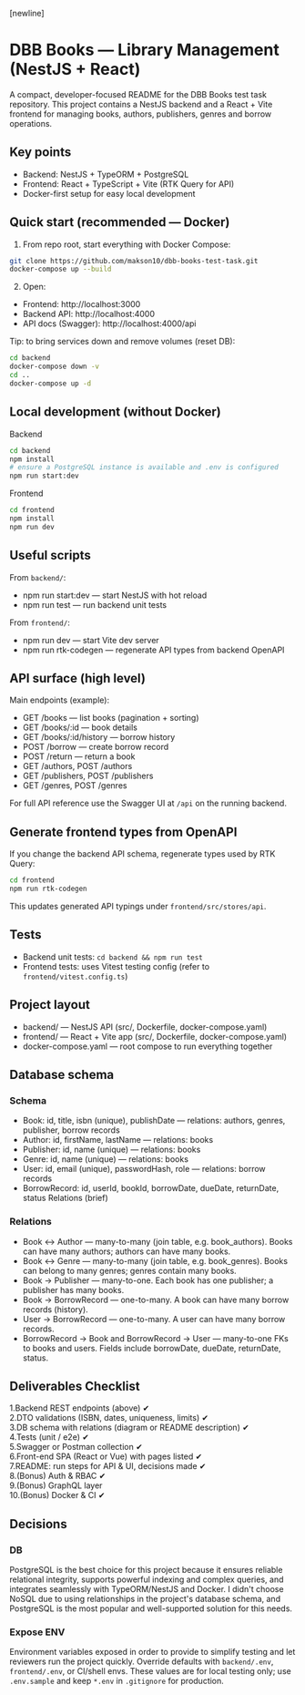 [newline]

# DBB Books — Library Management (NestJS + React)

A compact, developer-focused README for the DBB Books test task repository. This project contains a NestJS backend and a React + Vite frontend for managing books, authors, publishers, genres and borrow operations.

## Key points

- Backend: NestJS + TypeORM + PostgreSQL
- Frontend: React + TypeScript + Vite (RTK Query for API)
- Docker-first setup for easy local development

## Quick start (recommended — Docker)

1. From repo root, start everything with Docker Compose:

```bash
git clone https://github.com/makson10/dbb-books-test-task.git
docker-compose up --build
```

2. Open:

- Frontend: http://localhost:3000
- Backend API: http://localhost:4000
- API docs (Swagger): http://localhost:4000/api

Tip: to bring services down and remove volumes (reset DB):

```bash
cd backend
docker-compose down -v
cd ..
docker-compose up -d
```

## Local development (without Docker)

Backend

```bash
cd backend
npm install
# ensure a PostgreSQL instance is available and .env is configured
npm run start:dev
```

Frontend

```bash
cd frontend
npm install
npm run dev

```

## Useful scripts

From `backend/`:

- npm run start:dev — start NestJS with hot reload
- npm run test — run backend unit tests

From `frontend/`:

- npm run dev — start Vite dev server
- npm run rtk-codegen — regenerate API types from backend OpenAPI

## API surface (high level)

Main endpoints (example):

- GET /books — list books (pagination + sorting)
- GET /books/:id — book details
- GET /books/:id/history — borrow history
- POST /borrow — create borrow record
- POST /return — return a book
- GET /authors, POST /authors
- GET /publishers, POST /publishers
- GET /genres, POST /genres

For full API reference use the Swagger UI at `/api` on the running backend.

## Generate frontend types from OpenAPI

If you change the backend API schema, regenerate types used by RTK Query:

```bash
cd frontend
npm run rtk-codegen
```

This updates generated API typings under `frontend/src/stores/api`.

## Tests

- Backend unit tests: `cd backend && npm run test`
- Frontend tests: uses Vitest testing config (refer to `frontend/vitest.config.ts`)

## Project layout

- backend/ — NestJS API (src/, Dockerfile, docker-compose.yaml)
- frontend/ — React + Vite app (src/, Dockerfile, docker-compose.yaml)
- docker-compose.yaml — root compose to run everything together

## Database schema

### Schema

- Book: id, title, isbn (unique), publishDate — relations: authors, genres, publisher, borrow records
- Author: id, firstName, lastName — relations: books
- Publisher: id, name (unique) — relations: books
- Genre: id, name (unique) — relations: books
- User: id, email (unique), passwordHash, role — relations: borrow records
- BorrowRecord: id, userId, bookId, borrowDate, dueDate, returnDate, status
  Relations (brief)

### Relations

- Book ↔ Author — many-to-many (join table, e.g. book_authors). Books can have many authors; authors can have many books.
- Book ↔ Genre — many-to-many (join table, e.g. book_genres). Books can belong to many genres; genres contain many books.
- Book → Publisher — many-to-one. Each book has one publisher; a publisher has many books.
- Book → BorrowRecord — one-to-many. A book can have many borrow records (history).
- User → BorrowRecord — one-to-many. A user can have many borrow records.
- BorrowRecord → Book and BorrowRecord → User — many-to-one FKs to books and users. Fields include borrowDate, dueDate, returnDate, status.

## Deliverables Checklist

1.Backend REST endpoints (above) &#10004; <br />
2.DTO validations (ISBN, dates, uniqueness, limits) &#10004; <br />
3.DB schema with relations (diagram or README description) &#10004; <br />
4.Tests (unit / e2e) &#10004; <br />
5.Swagger or Postman collection &#10004; <br />
6.Front-end SPA (React or Vue) with pages listed &#10004; <br />
7.README: run steps for API & UI, decisions made &#10004; <br />
8.(Bonus) Auth & RBAC &#10004; <br />
9.(Bonus) GraphQL layer <br />
10.(Bonus) Docker & CI &#10004; <br />

## Decisions

### DB

PostgreSQL is the best choice for this project because it ensures reliable relational integrity, supports powerful indexing and complex queries, and integrates seamlessly with TypeORM/NestJS and Docker. I didn't choose NoSQL due to using relationships in the project's database schema, and PostgreSQL is the most popular and well-supported solution for this needs.

### Expose ENV

Environment variables exposed in order to provide to simplify testing and let reviewers run the project quickly. Override defaults with `backend/.env`, `frontend/.env`, or CI/shell envs. These values are for local testing only; use `.env.sample` and keep `*.env` in `.gitignore` for production.
